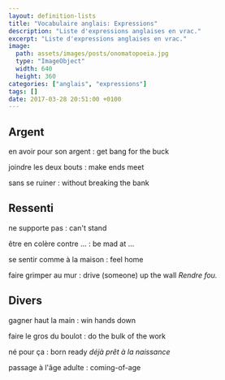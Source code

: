 ```yaml
---
layout: definition-lists
title: "Vocabulaire anglais: Expressions"
description: "Liste d'expressions anglaises en vrac."
excerpt: "Liste d'expressions anglaises en vrac."
image:
  path: assets/images/posts/onomatopoeia.jpg
  type: "ImageObject"
  width: 640
  height: 360
categories: ["anglais", "expressions"]
tags: []
date: 2017-03-28 20:51:00 +0100
---
```


## Argent

en avoir pour son argent
: get bang for the buck

joindre les deux bouts
: make ends meet

sans se ruiner
:	without breaking the bank


## Ressenti

ne supporte pas
: can't stand

être en colère contre …
: be mad at …

se sentir comme à la maison
: feel home

faire grimper au mur
: drive (someone) up the wall
*Rendre fou.*


## Divers

gagner haut la main
: win hands down

faire le gros du boulot
: do the bulk of the work

né pour ça
: born ready
*déjà prêt à la naissance*

passage à l'âge adulte
: coming-of-age
